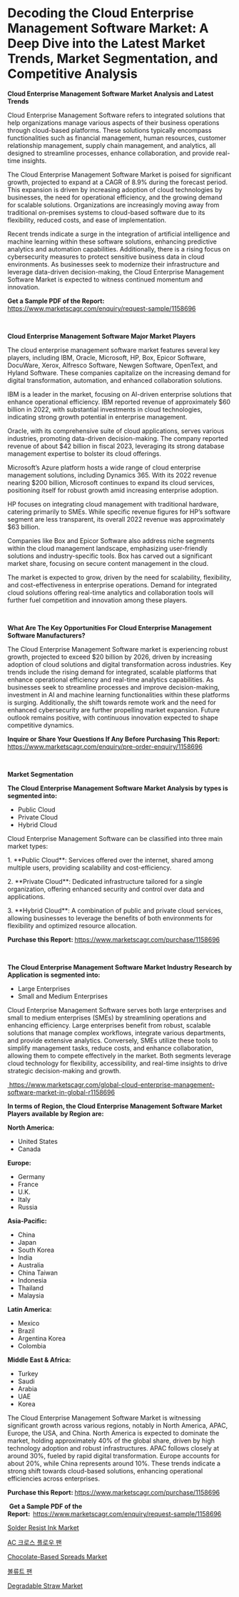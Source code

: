 <p><h1>Decoding the Cloud Enterprise Management Software Market: A Deep Dive into the Latest Market Trends, Market Segmentation, and Competitive Analysis</h1></p><p><strong>Cloud Enterprise Management Software Market Analysis and Latest Trends</strong></p>
<p><p>Cloud Enterprise Management Software refers to integrated solutions that help organizations manage various aspects of their business operations through cloud-based platforms. These solutions typically encompass functionalities such as financial management, human resources, customer relationship management, supply chain management, and analytics, all designed to streamline processes, enhance collaboration, and provide real-time insights.</p><p>The Cloud Enterprise Management Software Market is poised for significant growth, projected to expand at a CAGR of 8.9% during the forecast period. This expansion is driven by increasing adoption of cloud technologies by businesses, the need for operational efficiency, and the growing demand for scalable solutions. Organizations are increasingly moving away from traditional on-premises systems to cloud-based software due to its flexibility, reduced costs, and ease of implementation.</p><p>Recent trends indicate a surge in the integration of artificial intelligence and machine learning within these software solutions, enhancing predictive analytics and automation capabilities. Additionally, there is a rising focus on cybersecurity measures to protect sensitive business data in cloud environments. As businesses seek to modernize their infrastructure and leverage data-driven decision-making, the Cloud Enterprise Management Software Market is expected to witness continued momentum and innovation.</p></p>
<p><strong>Get a Sample PDF of the Report:&nbsp;</strong> <a href="https://www.marketscagr.com/enquiry/request-sample/1158696">https://www.marketscagr.com/enquiry/request-sample/1158696</a></p>
<p>&nbsp;</p>
<p><strong>Cloud Enterprise Management Software Major Market Players</strong></p>
<p><p>The cloud enterprise management software market features several key players, including IBM, Oracle, Microsoft, HP, Box, Epicor Software, DocuWare, Xerox, Alfresco Software, Newgen Software, OpenText, and Hyland Software. These companies capitalize on the increasing demand for digital transformation, automation, and enhanced collaboration solutions.</p><p>IBM is a leader in the market, focusing on AI-driven enterprise solutions that enhance operational efficiency. IBM reported revenue of approximately $60 billion in 2022, with substantial investments in cloud technologies, indicating strong growth potential in enterprise management.</p><p>Oracle, with its comprehensive suite of cloud applications, serves various industries, promoting data-driven decision-making. The company reported revenue of about $42 billion in fiscal 2023, leveraging its strong database management expertise to bolster its cloud offerings.</p><p>Microsoft’s Azure platform hosts a wide range of cloud enterprise management solutions, including Dynamics 365. With its 2022 revenue nearing $200 billion, Microsoft continues to expand its cloud services, positioning itself for robust growth amid increasing enterprise adoption.</p><p>HP focuses on integrating cloud management with traditional hardware, catering primarily to SMEs. While specific revenue figures for HP’s software segment are less transparent, its overall 2022 revenue was approximately $63 billion.</p><p>Companies like Box and Epicor Software also address niche segments within the cloud management landscape, emphasizing user-friendly solutions and industry-specific tools. Box has carved out a significant market share, focusing on secure content management in the cloud.</p><p>The market is expected to grow, driven by the need for scalability, flexibility, and cost-effectiveness in enterprise operations. Demand for integrated cloud solutions offering real-time analytics and collaboration tools will further fuel competition and innovation among these players.</p></p>
<p>&nbsp;</p>
<p><strong>What Are The Key Opportunities For Cloud Enterprise Management Software Manufacturers?</strong></p>
<p><p>The Cloud Enterprise Management Software market is experiencing robust growth, projected to exceed $20 billion by 2026, driven by increasing adoption of cloud solutions and digital transformation across industries. Key trends include the rising demand for integrated, scalable platforms that enhance operational efficiency and real-time analytics capabilities. As businesses seek to streamline processes and improve decision-making, investment in AI and machine learning functionalities within these platforms is surging. Additionally, the shift towards remote work and the need for enhanced cybersecurity are further propelling market expansion. Future outlook remains positive, with continuous innovation expected to shape competitive dynamics.</p></p>
<p><strong>Inquire or Share Your Questions If Any Before Purchasing This Report:</strong> <a href="https://www.marketscagr.com/enquiry/pre-order-enquiry/1158696">https://www.marketscagr.com/enquiry/pre-order-enquiry/1158696</a></p>
<p>&nbsp;</p>
<p><strong>Market Segmentation</strong></p>
<p><strong>The Cloud Enterprise Management Software Market Analysis by types is segmented into:</strong></p>
<p><ul><li>Public Cloud</li><li>Private Cloud</li><li>Hybrid Cloud</li></ul></p>
<p><p>Cloud Enterprise Management Software can be classified into three main market types: </p><p>1. **Public Cloud**: Services offered over the internet, shared among multiple users, providing scalability and cost-efficiency.</p><p>2. **Private Cloud**: Dedicated infrastructure tailored for a single organization, offering enhanced security and control over data and applications.</p><p>3. **Hybrid Cloud**: A combination of public and private cloud services, allowing businesses to leverage the benefits of both environments for flexibility and optimized resource allocation.</p></p>
<p><strong>Purchase this Report:&nbsp;</strong><a href="https://www.marketscagr.com/purchase/1158696">https://www.marketscagr.com/purchase/1158696</a></p>
<p>&nbsp;</p>
<p><strong>The Cloud Enterprise Management Software Market Industry Research by Application is segmented into:</strong></p>
<p><ul><li>Large Enterprises</li><li>Small and Medium Enterprises</li></ul></p>
<p><p>Cloud Enterprise Management Software serves both large enterprises and small to medium enterprises (SMEs) by streamlining operations and enhancing efficiency. Large enterprises benefit from robust, scalable solutions that manage complex workflows, integrate various departments, and provide extensive analytics. Conversely, SMEs utilize these tools to simplify management tasks, reduce costs, and enhance collaboration, allowing them to compete effectively in the market. Both segments leverage cloud technology for flexibility, accessibility, and real-time insights to drive strategic decision-making and growth.</p></p>
<p><a href="https://www.marketscagr.com/global-cloud-enterprise-management-software-market-in-global-r1158696">&nbsp;https://www.marketscagr.com/global-cloud-enterprise-management-software-market-in-global-r1158696</a></p>
<p><strong>In terms of Region, the Cloud Enterprise Management Software Market Players available by Region are:</strong></p>
<p>
    <p> <strong> North America: </strong>
        <ul>
            <li>United States</li>
            <li>Canada</li>
        </ul>
        </p> 
    <p> <strong> Europe: </strong>
        <ul>
            <li>Germany</li>
            <li>France</li>
            <li>U.K.</li>
            <li>Italy</li>
            <li>Russia</li>
        </ul>
        </p> 
    <p> <strong> Asia-Pacific: </strong>
        <ul>
            <li>China</li>
            <li>Japan</li>
            <li>South Korea</li>
            <li>India</li>
            <li>Australia</li>
            <li>China Taiwan</li>
            <li>Indonesia</li>
            <li>Thailand</li>
            <li>Malaysia</li>
        </ul>
        </p> 
    <p> <strong> Latin America: </strong>
        <ul>
            <li>Mexico</li>
            <li>Brazil</li>
            <li>Argentina Korea</li>
            <li>Colombia</li>
        </ul>
        </p> 
    <p> <strong> Middle East & Africa: </strong>
        <ul>
            <li>Turkey</li>
            <li>Saudi</li>
            <li>Arabia</li>
            <li>UAE</li>
            <li>Korea</li>
        </ul>
    </p>
    </p>
<p><p>The Cloud Enterprise Management Software Market is witnessing significant growth across various regions, notably in North America, APAC, Europe, the USA, and China. North America is expected to dominate the market, holding approximately 40% of the global share, driven by high technology adoption and robust infrastructures. APAC follows closely at around 30%, fueled by rapid digital transformation. Europe accounts for about 20%, while China represents around 10%. These trends indicate a strong shift towards cloud-based solutions, enhancing operational efficiencies across enterprises.</p></p>
<p><strong>Purchase this Report: </strong><a href="https://www.marketscagr.com/purchase/1158696">https://www.marketscagr.com/purchase/1158696</a></p>
<p>&nbsp;<strong>Get a Sample PDF of the Report:&nbsp;&nbsp;</strong><a href="https://www.marketscagr.com/enquiry/request-sample/1158696">https://www.marketscagr.com/enquiry/request-sample/1158696</a></p>
<p><strong></strong></p>
<p><p><a href="https://issuu.com/reportprime-2/docs/solder-resist-ink-market-size-2030._c603170e2cd271">Solder Resist Ink Market</a></p><p><a href="https://medium.com/@dazmoore2010_16676/%EC%84%B8%EA%B3%84-ac-cross-flow-fan-market-%EC%9D%80-2024%EC%97%90%EC%84%9C-2031%EB%A1%9C-%EC%97%B0%ED%8F%89%EA%B7%A0-%EC%A6%9D%EA%B0%80%EC%9C%A8%EC%9D%84-%EB%B3%B4%EC%9D%BC-%EA%B2%83%EC%9C%BC%EB%A1%9C-%EC%98%88%EC%83%81%EB%90%A9%EB%8B%88%EB%8B%A4-3d88dc282b6a">AC 크로스 플로우 팬</a></p><p><a href="https://github.com/BellAuer/Market-Research-Report-List-1/blob/main/chocolate-based-spreads-market.md">Chocolate-Based Spreads Market</a></p><p><a href="https://medium.com/@dazmoore2010_16676/%EC%84%B8%EA%B3%84-volute-fan-market-%EC%9D%80-2024%EC%97%90%EC%84%9C-2031%EB%A1%9C-%EC%97%B0%ED%8F%89%EA%B7%A0-%EC%A6%9D%EA%B0%80%EC%9C%A8%EC%9D%84-%EB%B3%B4%EC%9D%BC-%EA%B2%83%EC%9C%BC%EB%A1%9C-%EC%98%88%EC%83%81%EB%90%A9%EB%8B%88%EB%8B%A4-2bbc9f5ce12c">볼류트 팬</a></p><p><a href="https://www.linkedin.com/pulse/degradable-straw-market-indicators-size-regional-breakdown-kf9ee?trackingId=XzfY0VXgQQ2q7ZCxEB7aFg%3D%3D">Degradable Straw Market</a></p></p>
